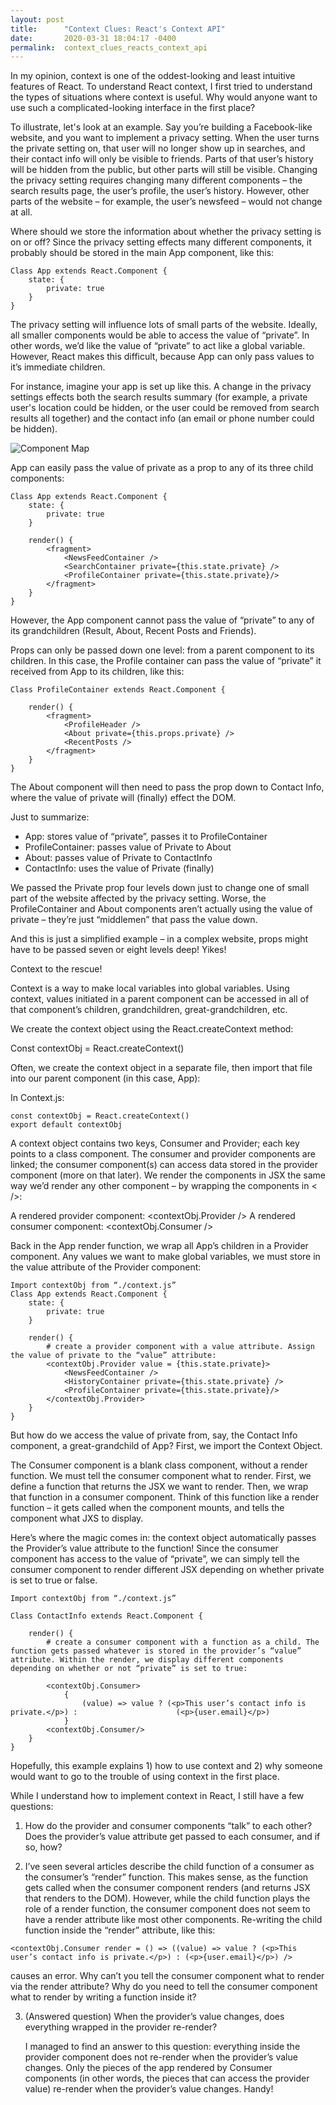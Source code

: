 ```yaml
---
layout: post
title:      "Context Clues: React's Context API"
date:       2020-03-31 18:04:17 -0400
permalink:  context_clues_reacts_context_api
---
```



In my opinion, context is one of the oddest-looking and least intuitive features of React. To understand React context, I first tried to understand the types of situations where context is useful. Why would anyone want to use such a complicated-looking interface in the first place?

To illustrate, let's look at an example. Say you’re building a Facebook-like website, and you want to implement a privacy setting. When the user turns the private setting on, that user will no longer show up in searches, and their contact info will only be visible to friends. Parts of that user’s history will be hidden from the public, but other parts will still be visible. Changing the privacy setting requires changing many different components – the search results page, the user’s profile, the user’s history. However, other parts of the website – for example, the user’s newsfeed – would not change at all. 

Where should we store the information about whether the privacy setting is on or off? Since the privacy setting effects many different components, it probably should be stored in the main App component, like this:

```
Class App extends React.Component {
	state: {
		private: true
	}
}
```


The privacy setting will influence lots of small parts of the website. Ideally, all smaller components would be able to access the value of “private”. In other words, we’d like the value of “private” to act like a global variable. However, React makes this difficult, because App can only pass values to it’s immediate children. 

For instance, imagine your app is set up like this. A change in the privacy settings effects both the search results summary (for example, a private user's location could be hidden, or the user could be removed from search results all together) and the contact info (an email or phone number could be hidden).

![Component Map](https://live.staticflickr.com/65535/49721381853_8b1a66e983_b.jpg)

App can easily pass the value of private as a prop to any of its three child components:

```
Class App extends React.Component {
	state: {
		private: true
	}

	render() {
		<fragment>
			<NewsFeedContainer />
			<SearchContainer private={this.state.private} />
			<ProfileContainer private={this.state.private}/>
		</fragment>
	}
}
```

However, the App component cannot pass the value of “private” to any of its grandchildren (Result, About, Recent Posts and Friends).  

Props can only be passed down one level: from a parent component to its children. In this case, the Profile container can pass the value of “private” it received from App to its children, like this:

```
Class ProfileContainer extends React.Component {

	render() {
		<fragment>
			<ProfileHeader />
			<About private={this.props.private} />
			<RecentPosts />
		</fragment>
	}
}
```

The About component will then need to pass the prop down to Contact Info, where the value of private will (finally) effect the DOM.

Just to summarize: 

* App: stores value of “private”, passes it to ProfileContainer
* ProfileContainer: passes value of Private to About
* About: passes value of Private to ContactInfo
* ContactInfo: uses the value of Private (finally)

We passed the Private prop four levels down just to change one of small part of the website affected by the privacy setting. Worse, the ProfileContainer and About components aren’t actually using the value of private – they’re just “middlemen” that pass the value down.

And this is just a simplified example – in a complex website, props might have to be passed seven or eight levels deep! Yikes!

Context to the rescue!

Context is a way to make local variables into global variables. Using context, values initiated in a parent component can be accessed in all of that component’s children, grandchildren, great-grandchildren, etc.

We create the context object using the React.createContext method: 

Const contextObj = React.createContext()

Often, we create the context object in a separate file, then import that file into our parent component (in this case, App): 

In Context.js:

```
const contextObj = React.createContext()
export default contextObj
```
	
A context object contains two keys, Consumer and Provider; each key points to a class component. The consumer and provider components are linked; the consumer component(s) can access data stored in the provider component (more on that later). We render the components in JSX the same way we’d render any other component – by wrapping the components in < />: 

A rendered provider component: <contextObj.Provider />
A rendered consumer component: <contextObj.Consumer />

Back in the App render function, we wrap all App’s children in a Provider component. Any values we want to make global variables, we must store in the value attribute of the Provider component:

```
Import contextObj from “./context.js”
Class App extends React.Component {
	state: {
		private: true
	}

	render() {
		# create a provider component with a value attribute. Assign the value of private to the “value” attribute:
		<contextObj.Provider value = {this.state.private}>
			<NewsFeedContainer />
			<HistoryContainer private={this.state.private} />
			<ProfileContainer private={this.state.private}/>
		</contextObj.Provider>
	}
}
```

But how do we access the value of private from, say, the Contact Info component, a great-grandchild of App? First, we import the Context Object.

The Consumer component is a blank class component, without a render function. We must tell the consumer component what to render. First, we define a function that returns the JSX we want to render. Then, we wrap that function in a consumer component. Think of this function like a render function – it gets called when the component mounts, and tells the component what JXS to display.

Here’s where the magic comes in: the context object automatically passes the Provider’s value attribute to the function! Since the consumer component has access to the value of “private”, we can simply tell the consumer component to render different JSX depending on whether private is set to true or false.

```
Import contextObj from “./context.js”

Class ContactInfo extends React.Component {

	render() {
		# create a consumer component with a function as a child. The function gets passed whatever is stored in the provider’s “value” attribute. Within the render, we display different components depending on whether or not “private” is set to true:

		<contextObj.Consumer>
			{
				(value) => value ? (<p>This user’s contact info is private.</p>) : 						(<p>{user.email}</p>)
			} 
		<contextObj.Consumer/>
	}
}
```

Hopefully, this example explains 1) how to use context and 2) why someone would want to go to the trouble of using context in the first place.

While I understand how to implement context in React, I still have a few questions:

1. How do the provider and consumer components “talk” to each other? Does the provider’s value attribute get passed to each consumer, and if so, how? 


2. I’ve seen several articles describe the child function of a consumer as the consumer’s “render” function. This makes sense, as the function gets called when the consumer component renders (and returns JSX that renders to the DOM). However, while the child function plays the role of a render function, the consumer component does not seem to have a render attribute like most other components. Re-writing the child function inside the “render” attribute, like this: 

```
<contextObj.Consumer render = () => ((value) => value ? (<p>This user’s contact info is private.</p>) : (<p>{user.email}</p>) />
```

causes an error. Why can’t you tell the consumer component what to render via the render attribute? Why do you need to tell the consumer component what to render by writing a function inside it?

3. (Answered question) When the provider’s value changes, does everything wrapped in the provider re-render? 

	I managed to find an answer to this question: everything inside the provider component does not re-render when the provider’s value changes. Only the pieces of the app rendered by Consumer components (in other words, the pieces that can access the provider value) re-render when the provider’s value changes. Handy!

			

